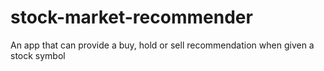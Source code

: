 # stock-market-recommender
An app that can provide a buy, hold or sell recommendation when given a stock symbol